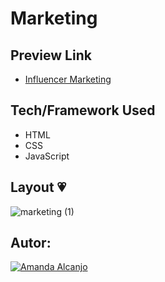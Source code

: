 # Marketing 

## Preview Link
- [Influencer Marketing](https://marketing-influencer.netlify.app/)

## Tech/Framework Used
* HTML
* CSS
* JavaScript

## Layout 💗

![marketing (1)](https://user-images.githubusercontent.com/81193788/192064689-1f2573c5-ae59-41ee-84a6-3eeb7a411da8.gif)

## Autor: 
[![Amanda Alcanjo](https://img.shields.io/badge/amanda_alcanjo-0077B5?style=for-the-badge&logo=linkedin&logoColor=white)](https://www.linkedin.com/in/amanda-alcanjo/)

